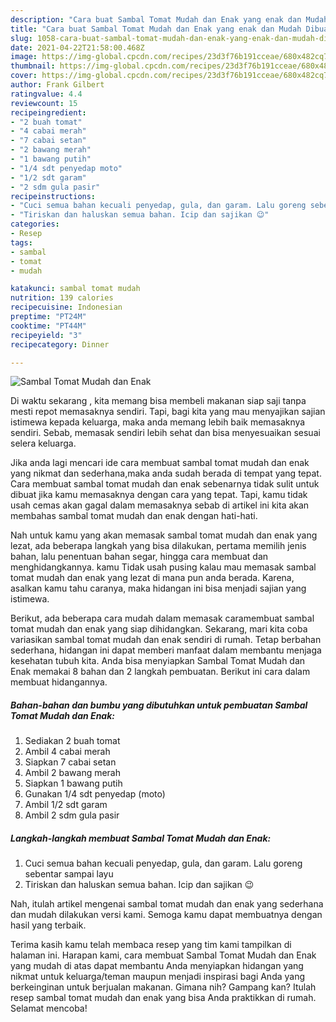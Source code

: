 ```yaml
---
description: "Cara buat Sambal Tomat Mudah dan Enak yang enak dan Mudah Dibuat"
title: "Cara buat Sambal Tomat Mudah dan Enak yang enak dan Mudah Dibuat"
slug: 1058-cara-buat-sambal-tomat-mudah-dan-enak-yang-enak-dan-mudah-dibuat
date: 2021-04-22T21:58:00.468Z
image: https://img-global.cpcdn.com/recipes/23d3f76b191cceae/680x482cq70/sambal-tomat-mudah-dan-enak-foto-resep-utama.jpg
thumbnail: https://img-global.cpcdn.com/recipes/23d3f76b191cceae/680x482cq70/sambal-tomat-mudah-dan-enak-foto-resep-utama.jpg
cover: https://img-global.cpcdn.com/recipes/23d3f76b191cceae/680x482cq70/sambal-tomat-mudah-dan-enak-foto-resep-utama.jpg
author: Frank Gilbert
ratingvalue: 4.4
reviewcount: 15
recipeingredient:
- "2 buah tomat"
- "4 cabai merah"
- "7 cabai setan"
- "2 bawang merah"
- "1 bawang putih"
- "1/4 sdt penyedap moto"
- "1/2 sdt garam"
- "2 sdm gula pasir"
recipeinstructions:
- "Cuci semua bahan kecuali penyedap, gula, dan garam. Lalu goreng sebentar sampai layu"
- "Tiriskan dan haluskan semua bahan. Icip dan sajikan 😉"
categories:
- Resep
tags:
- sambal
- tomat
- mudah

katakunci: sambal tomat mudah 
nutrition: 139 calories
recipecuisine: Indonesian
preptime: "PT24M"
cooktime: "PT44M"
recipeyield: "3"
recipecategory: Dinner

---
```



![Sambal Tomat Mudah dan Enak](https://img-global.cpcdn.com/recipes/23d3f76b191cceae/680x482cq70/sambal-tomat-mudah-dan-enak-foto-resep-utama.jpg)

Di waktu  sekarang , kita memang bisa membeli makanan siap saji tanpa mesti repot memasaknya sendiri. Tapi, bagi kita yang mau menyajikan sajian istimewa kepada keluarga, maka anda memang lebih baik memasaknya sendiri. Sebab, memasak sendiri lebih sehat dan bisa menyesuaikan sesuai selera keluarga.

Jika anda lagi mencari ide cara membuat sambal tomat mudah dan enak yang nikmat dan sederhana,maka anda sudah berada di tempat yang tepat. Cara membuat sambal tomat mudah dan enak  sebenarnya tidak sulit untuk dibuat jika kamu memasaknya dengan cara yang tepat. Tapi, kamu tidak usah cemas akan gagal dalam memasaknya 
sebab di artikel ini kita akan membahas sambal tomat mudah dan enak dengan hati-hati.  



Nah untuk kamu yang akan memasak sambal tomat mudah dan enak yang lezat, ada beberapa langkah yang bisa dilakukan, pertama memilih jenis bahan, lalu penentuan bahan segar, hingga cara membuat dan menghidangkannya. kamu Tidak usah pusing kalau mau memasak sambal tomat mudah dan enak yang lezat di mana pun anda berada. Karena, asalkan kamu  tahu caranya, maka hidangan ini bisa menjadi sajian yang istimewa.

Berikut, ada beberapa cara mudah dalam memasak caramembuat sambal tomat mudah dan enak yang siap dihidangkan. Sekarang, mari kita coba variasikan sambal tomat mudah dan enak sendiri di rumah. Tetap berbahan sederhana, hidangan ini dapat memberi manfaat dalam membantu menjaga kesehatan tubuh kita. Anda bisa menyiapkan Sambal Tomat Mudah dan Enak memakai 8 bahan dan 2 langkah pembuatan. Berikut ini cara dalam membuat hidangannya.

<!--inarticleads1-->

##### Bahan-bahan dan bumbu yang dibutuhkan untuk pembuatan Sambal Tomat Mudah dan Enak:

1. Sediakan 2 buah tomat
1. Ambil 4 cabai merah
1. Siapkan 7 cabai setan
1. Ambil 2 bawang merah
1. Siapkan 1 bawang putih
1. Gunakan 1/4 sdt penyedap (moto)
1. Ambil 1/2 sdt garam
1. Ambil 2 sdm gula pasir




<!--inarticleads2-->

##### Langkah-langkah membuat Sambal Tomat Mudah dan Enak:

1. Cuci semua bahan kecuali penyedap, gula, dan garam. Lalu goreng sebentar sampai layu
1. Tiriskan dan haluskan semua bahan. Icip dan sajikan 😉




Nah, itulah artikel mengenai  sambal tomat mudah dan enak  yang sederhana dan mudah dilakukan versi kami. Semoga kamu dapat membuatnya dengan hasil yang terbaik. 

Terima kasih kamu telah membaca resep yang tim kami tampilkan di halaman ini. Harapan kami, cara membuat  Sambal Tomat Mudah dan Enak yang mudah di atas dapat membantu Anda menyiapkan hidangan yang nikmat untuk keluarga/teman maupun menjadi inspirasi bagi Anda yang berkeinginan untuk berjualan makanan. Gimana nih? Gampang kan? Itulah resep sambal tomat mudah dan enak yang bisa Anda praktikkan di rumah. Selamat mencoba!

